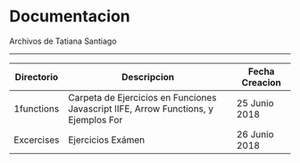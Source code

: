 # Documentacion



Archivos de Tatiana Santiago
***


| Directorio | Descripcion |  Fecha Creacion 
| ------ | ------ |  ----
| 1functions | Carpeta de Ejercicios en Funciones Javascript IIFE, Arrow Functions, y Ejemplos For | 25 Junio 2018
| Excercises | Ejercicios Exámen | 26 Junio 2018
